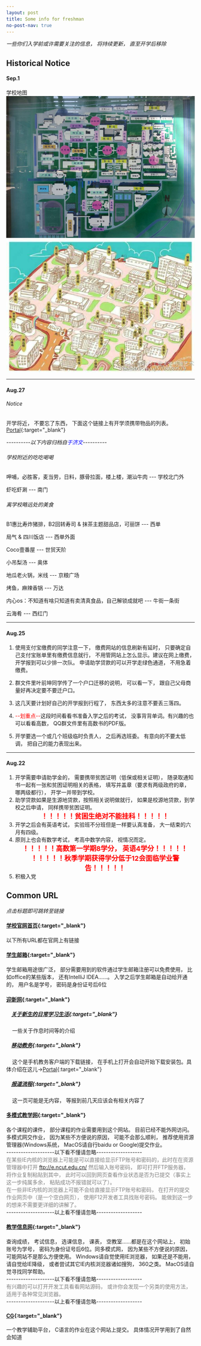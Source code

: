 ```yaml
---
layout: post
title: Some info for freshman
no-post-nav: true
---
```

*一些你们入学前或许需要关注的信息， 将持续更新， 直至开学后移除*

## Historical Notice
#### Sep.1
学校地图  
![平面](../../assets/images/NCUT_2D_MAP.jpg)  
![立体](../../assets/images/NCUT_3D_MAP.jpg)

---
#### Aug.27
###### Notice
开学将近， 不要忘了东西， 下面这个链接上有开学须携带物品的列表。  
[Portal](http://mp.weixin.qq.com/s?srcid=08271q1bHTKhaR4zub1xOVyx&scene=23&mid=2652887736&sn=f356299685dad01f186577e8a0fc95a9&idx=1&__biz=MzA5NzIwNDQzMQ%3D%3D&chksm=8b4f1b18bc38920eecb77225d5503dd9c1e26ee038b86ab97ac35c79c503c41ce9ee64276e15&mpshare=1#rd){:target="_blank"}  

*----------以下内容归档自<font color="blue">于济文</font>----------*
###### 学校附近的吃吃喝喝
<p>呷哺，必胜客，麦当劳，日料，豚骨拉面，楼上楼，潮汕牛肉 --- 学校北门外</p>
<p>虾吃虾涮 --- 南门</p>

###### 离学校略远处的美食
<p>B1惠比寿炸猪排，B2回转寿司 & 抹茶主题甜品店，可丽饼 --- 西单</p>
<p>局气 & 四川饭店 --- 西单外面</p>
<p>Coco壹番屋 --- 世贸天阶</p>
<p>小吊梨汤 --- 奥体</p>
<p>地瓜老火锅，米线 --- 京粮广场</p>
<p>烤鱼，麻辣香锅 --- 万达</p>
<p>内心os：不知道有啥只知道有卖清真食品，自己解锁成就吧 --- 牛街一条街</p>
<p>云海肴 --- 西红门</p>  

---
#### Aug.25
1. 使用支付宝缴费的同学注意一下， 缴费网站的信息刷新有延时， 只要确定自己支付宝账单里有缴费信息就行， 不用管网站上怎么显示。建议在网上缴费， 开学报到可以少排一次队。 申请助学贷款的可以开学走绿色通道， 不用急着缴费。
2. 群文件里叶前坤同学传了一个户口迁移的说明， 可以看一下， 跟自己父母商量好再决定要不要迁户口。
3. 这几天要计划好自己的开学报到行程了， 东西太多的注意不要丢三落四。
4. <p><font color="red">--划重点--</font>这段时间看看书准备入学之后的考试， 没事背背单词。有兴趣的也可以看看高数， QQ群文件里有高数书的PDF版。</p>

5. 开学要选一个或几个班级临时负责人， 之后再选班委。 有意向的不要太低调， 把自己的能力表现出来。  

---
#### Aug.22
1. 开学需要申请助学金的， 需要携带贫困证明（低保或相关证明）， 随录取通知书一起有一张和贫困证明相关的表格， 填写并盖章（要求有两级政府的章， 哪两级都行）， 开学一并带到学校。  
2. 助学贷款如果是生源地贷款，按照相关说明做就行， 如果是校源地贷款，到学校之后申请， 同样携带贫困证明。
**<center><font color="red" size="4">！！！！！贫困生绝对不能挂科！！！！！</font></center>**
3. 开学之后会有英语考试， 实验班不分班但是一样要认真准备， 大一结束的六月有四级。
4. 原则上也会有数学考试， 考高中数学内容， 视情况而定。
**<center><font color="red" size="4">！！！！！高数第一学期8学分， 英语4学分！！！！！</font></center>**
**<center><font color="red" size="4">！！！！！秋季学期获得学分低于12会面临学业警告！！！！！</font></center>**
5. 积极入党  


## Common URL
*点击标题即可跳转至链接*

#### [学校官网首页](http://www.ncut.edu.cn/){:target="_blank"}  
以下所有URL都在官网上有链接

#### [学生邮箱](http://mail.ncut.edu.cn/){:target="_blank"}  
学生邮箱用途很广泛， 部分需要用到的软件通过学生邮箱注册可以免费使用， 比如office的某些版本， 还有IntelliJ IDEA……。 入学之后学生邮箱是自动给开通的， 用户名是学号， 密码是身份证号后6位

#### [迎新网](http://welcome.ncut.edu.cn){:target="_blank"}  
##### &nbsp;&nbsp;&nbsp;&nbsp;[关于新生的日常学习生活](http://welcome.ncut.edu.cn/xuezaigongda/richangxuexi){:target="_blank"}
&nbsp;&nbsp;&nbsp;&nbsp;一些关于作息时间等的介绍

##### &nbsp;&nbsp;&nbsp;&nbsp;[移动教务](http://m.ncut.edu.cn/app?_blank){:target="_blank"}  
&nbsp;&nbsp;&nbsp;&nbsp;这个是手机教务客户端的下载链接， 在手机上打开会自动开始下载安装包。具体介绍在这儿->[Portal](http://welcome.ncut.edu.cn/xuezaigongda/jiaoxuefuwu){:target="_blank"}

##### &nbsp;&nbsp;&nbsp;&nbsp;[报道流程](http://welcome.ncut.edu.cn/baodaoxuzhi/baodaoliucheng){:target="_blank"}
&nbsp;&nbsp;&nbsp;&nbsp;这一页可能是无内容， 等报到前几天应该会有相关内容了

#### [多模式教学网](http://e.ncut.edu.cn/eclass){:target="_blank"}
各个课程的课件， 部分课程的作业需要用到这个网站。 目前已经不能外网访问。 多模式网交作业， 因为某些不方便说的原因， 可能不会那么顺利， 推荐使用资源管理器(Windows系统， MacOS请自行baidu or Google)提交作业。    
--------------------以下看不懂请忽略-------------------  
<font color="gray">在某些IE内核的浏览器上可能是可以直接给显示FTP账号和密码的，此时在在资源管理器中打开 <font color="green">ftp://e.ncut.edu.cn/</font> 然后输入账号密码， 即可打开FTP服务器， 将作业复制粘贴到其中， 此时可以回到网页查看作业状态是否为已提交（事实上这一步纯属多余， 粘贴成功不报错就可以了）。  
在一些非IE内核的浏览器上可能不会给直接显示FTP账号和密码， 在打开的提交作业网页中（是一个空白网页）， 使用F12开发者工具找账号密码。 能做到这一步的想来不需要更详细的讲解了。</font>  
--------------------以上看不懂请忽略-------------------

#### [教学信息网](http://jxxx.ncut.edu.cn){:target="_blank"}  
查询成绩， 考试信息， 选课信息， 课表， 空教室……都是在这个网站上， 初始账号为学号， 密码为身份证号后6位。同多模式网， 因为某些不方便说的原因， 可能网站不是那么方便使用。 Windows请自觉使用IE浏览器， 如果还是不能用， 请自觉给IE降级， 或者尝试其它IE内核浏览器诸如搜狗， 360之类。 MacOS请自觉寻找同学帮助。  
--------------------以下看不懂请忽略-------------------  
<font color="gray">有兴趣的可以打开开发工具看看网站源码， 或许你会发现一个另类的使用方法， 适用于各种常见浏览器。</font>  
--------------------以上看不懂请忽略-------------------

#### [CG](http://10.5.151.196/indexcs/simple.jsp){:target="_blank"}
一个教学辅助平台， C语言的作业在这个网站上提交。 具体情况开学用到了自然会知道  
